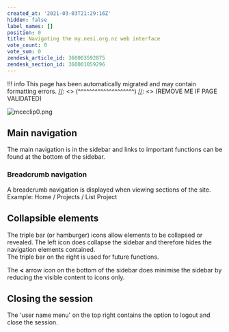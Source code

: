 ```yaml
---
created_at: '2021-03-03T21:29:16Z'
hidden: false
label_names: []
position: 0
title: Navigating the my.nesi.org.nz web interface
vote_count: 0
vote_sum: 0
zendesk_article_id: 360003592875
zendesk_section_id: 360001059296
---
```




[//]: <> (REMOVE ME IF PAGE VALIDATED)
[//]: <> (vvvvvvvvvvvvvvvvvvvv)
!!! info
    This page has been automatically migrated and may contain formatting errors.
[//]: <> (^^^^^^^^^^^^^^^^^^^^)
[//]: <> (REMOVE ME IF PAGE VALIDATED)

<p><img src="https://support.nesi.org.nz/hc/article_attachments/360006634316/mceclip0.png" alt="mceclip0.png"></p>
<h2>Main navigation</h2>
<p><span>The main navigation is in the sidebar and links to important functions can be found at the bottom of the sidebar.</span></p>
<h3><span>Breadcrumb navigation</span></h3>
<p><span>A breadcrumb navigation is displayed when viewing sections of the site. <br>Example: Home / Projects / List Project</span></p>
<h2>Collapsible elements</h2>
<p>The triple bar (or hamburger) icons allow elements to be collapsed or revealed. The left icon does collapse the sidebar and therefore hides the navigation elements contained.<br>The triple bar on the right is used for future functions.</p>
<p>The <strong>&lt;</strong> arrow icon on the bottom of the sidebar does minimise the sidebar by reducing the visible content to icons only.</p>
<h2>Closing the session</h2>
<p>The 'user name menu' on the top right contains the option to logout and close the session.</p>